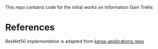 This repo contains code for the initial works on Information Gain Trellis

# References

ResNet50 implementation is adapted from [keras-applications repo](https://github.com/keras-team/keras-applications)
